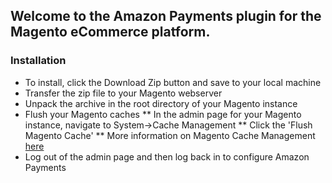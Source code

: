 ## Welcome to the Amazon Payments plugin for the Magento eCommerce platform. 
### Installation
* To install, click the Download Zip button and save to your local machine
* Transfer the zip file to your Magento webserver
* Unpack the archive in the root directory of your Magento instance
* Flush your Magento caches
** In the admin page for your Magento instance, navigate to System->Cache Management
** Click the 'Flush Magento Cache'
** More information on Magento Cache Management [here](http://www.magentocommerce.com/knowledge-base/entry/cache-storage-management)
* Log out of the admin page and then log back in to configure Amazon Payments
